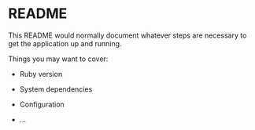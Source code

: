 # README

This README would normally document whatever steps are necessary to get the
application up and running.

Things you may want to cover:

* Ruby version

* System dependencies

* Configuration

* ...
